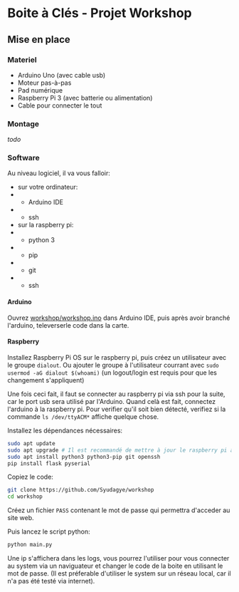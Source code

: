 # Boite à Clés - Projet Workshop

## Mise en place

### Materiel

- Arduino Uno (avec cable usb)
- Moteur pas-à-pas
- Pad numérique
- Raspberry Pi 3 (avec batterie ou alimentation)
- Cable pour connecter le tout

### Montage

*todo*

### Software

Au niveau logiciel, il va vous falloir:
- sur votre ordinateur:
- - Arduino IDE
- - ssh
- sur la raspberry pi:
- - python 3
- - pip
- - git
- - ssh

#### Arduino

Ouvrez [workshop/workshop.ino](https://github.com/Syudagye/workshop/blob/master/workshop/workshop.ino) dans Arduino IDE, puis après avoir branché l'arduino, televerserle code dans la carte.

#### Raspberry

Installez Raspberry Pi OS sur le raspberry pi, puis créez un utilisateur avec le groupe `dialout`.
Ou ajouter le groupe à l'utilisateur courrant avec `sudo usermod -aG dialout $(whoami)` (un logout/login est requis pour que les changement s'appliquent)

Une fois ceci fait, il faut se connecter au raspberry pi via ssh pour la suite, car le port usb sera utilisé par l'Arduino.
Quand celà est fait, connectez l'arduino à la raspberry pi. 
Pour verifier qu'il soit bien détecté, verifiez si la commande `ls /dev/ttyACM*` affiche quelque chose.

Installez les dépendances nécessaires:
```bash
sudo apt update
sudo apt upgrade # Il est recommandé de mettre à jour le raspberry pi après l'installation de pi OS, mais ce n'est pas obligatoire
sudo apt install python3 python3-pip git openssh
pip install flask pyserial
```

Copiez le code:
```bash
git clone https://github.com/Syudagye/workshop
cd workshop
```

Créez un fichier `PASS` contenant le mot de passe qui permettra d'acceder au site web.

Puis lancez le script python:
```bash
python main.py
```

Une ip s'affichera dans les logs, vous pourrez l'utiliser pour vous connecter au system via un naviguateur et changer le code de la boite en utilisant le mot de passe.
(Il est préferable d'utiliser le system sur un réseau local, car il n'a pas été testé via internet).
